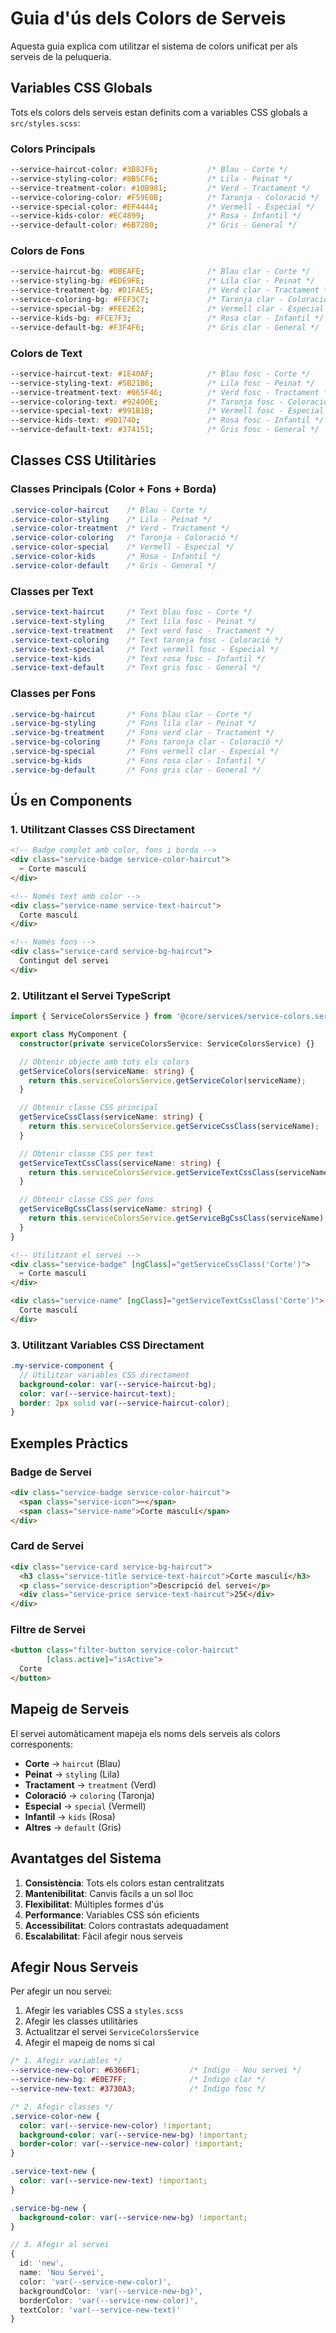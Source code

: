 # Guia d'ús dels Colors de Serveis

Aquesta guia explica com utilitzar el sistema de colors unificat per als serveis de la peluqueria.

## Variables CSS Globals

Tots els colors dels serveis estan definits com a variables CSS globals a `src/styles.scss`:

### Colors Principals
```css
--service-haircut-color: #3B82F6;           /* Blau - Corte */
--service-styling-color: #8B5CF6;           /* Lila - Peinat */
--service-treatment-color: #10B981;         /* Verd - Tractament */
--service-coloring-color: #F59E0B;          /* Taronja - Coloració */
--service-special-color: #EF4444;           /* Vermell - Especial */
--service-kids-color: #EC4899;              /* Rosa - Infantil */
--service-default-color: #6B7280;           /* Gris - General */
```

### Colors de Fons
```css
--service-haircut-bg: #DBEAFE;              /* Blau clar - Corte */
--service-styling-bg: #EDE9FE;              /* Lila clar - Peinat */
--service-treatment-bg: #D1FAE5;            /* Verd clar - Tractament */
--service-coloring-bg: #FEF3C7;             /* Taronja clar - Coloració */
--service-special-bg: #FEE2E2;              /* Vermell clar - Especial */
--service-kids-bg: #FCE7F3;                 /* Rosa clar - Infantil */
--service-default-bg: #F3F4F6;              /* Gris clar - General */
```

### Colors de Text
```css
--service-haircut-text: #1E40AF;            /* Blau fosc - Corte */
--service-styling-text: #5B21B6;            /* Lila fosc - Peinat */
--service-treatment-text: #065F46;          /* Verd fosc - Tractament */
--service-coloring-text: #92400E;           /* Taronja fosc - Coloració */
--service-special-text: #991B1B;            /* Vermell fosc - Especial */
--service-kids-text: #9D174D;               /* Rosa fosc - Infantil */
--service-default-text: #374151;            /* Gris fosc - General */
```

## Classes CSS Utilitàries

### Classes Principals (Color + Fons + Borda)
```css
.service-color-haircut    /* Blau - Corte */
.service-color-styling    /* Lila - Peinat */
.service-color-treatment  /* Verd - Tractament */
.service-color-coloring   /* Taronja - Coloració */
.service-color-special    /* Vermell - Especial */
.service-color-kids       /* Rosa - Infantil */
.service-color-default    /* Gris - General */
```

### Classes per Text
```css
.service-text-haircut     /* Text blau fosc - Corte */
.service-text-styling     /* Text lila fosc - Peinat */
.service-text-treatment   /* Text verd fosc - Tractament */
.service-text-coloring    /* Text taronja fosc - Coloració */
.service-text-special     /* Text vermell fosc - Especial */
.service-text-kids        /* Text rosa fosc - Infantil */
.service-text-default     /* Text gris fosc - General */
```

### Classes per Fons
```css
.service-bg-haircut       /* Fons blau clar - Corte */
.service-bg-styling       /* Fons lila clar - Peinat */
.service-bg-treatment     /* Fons verd clar - Tractament */
.service-bg-coloring      /* Fons taronja clar - Coloració */
.service-bg-special       /* Fons vermell clar - Especial */
.service-bg-kids          /* Fons rosa clar - Infantil */
.service-bg-default       /* Fons gris clar - General */
```

## Ús en Components

### 1. Utilitzant Classes CSS Directament

```html
<!-- Badge complet amb color, fons i borda -->
<div class="service-badge service-color-haircut">
  ✂️ Corte masculí
</div>

<!-- Només text amb color -->
<div class="service-name service-text-haircut">
  Corte masculí
</div>

<!-- Només fons -->
<div class="service-card service-bg-haircut">
  Contingut del servei
</div>
```

### 2. Utilitzant el Servei TypeScript

```typescript
import { ServiceColorsService } from '@core/services/service-colors.service';

export class MyComponent {
  constructor(private serviceColorsService: ServiceColorsService) {}

  // Obtenir objecte amb tots els colors
  getServiceColors(serviceName: string) {
    return this.serviceColorsService.getServiceColor(serviceName);
  }

  // Obtenir classe CSS principal
  getServiceCssClass(serviceName: string) {
    return this.serviceColorsService.getServiceCssClass(serviceName);
  }

  // Obtenir classe CSS per text
  getServiceTextCssClass(serviceName: string) {
    return this.serviceColorsService.getServiceTextCssClass(serviceName);
  }

  // Obtenir classe CSS per fons
  getServiceBgCssClass(serviceName: string) {
    return this.serviceColorsService.getServiceBgCssClass(serviceName);
  }
}
```

```html
<!-- Utilitzant el servei -->
<div class="service-badge" [ngClass]="getServiceCssClass('Corte')">
  ✂️ Corte masculí
</div>

<div class="service-name" [ngClass]="getServiceTextCssClass('Corte')">
  Corte masculí
</div>
```

### 3. Utilitzant Variables CSS Directament

```scss
.my-service-component {
  // Utilitzar variables CSS directament
  background-color: var(--service-haircut-bg);
  color: var(--service-haircut-text);
  border: 2px solid var(--service-haircut-color);
}
```

## Exemples Pràctics

### Badge de Servei
```html
<div class="service-badge service-color-haircut">
  <span class="service-icon">✂️</span>
  <span class="service-name">Corte masculí</span>
</div>
```

### Card de Servei
```html
<div class="service-card service-bg-haircut">
  <h3 class="service-title service-text-haircut">Corte masculí</h3>
  <p class="service-description">Descripció del servei</p>
  <div class="service-price service-text-haircut">25€</div>
</div>
```

### Filtre de Servei
```html
<button class="filter-button service-color-haircut" 
        [class.active]="isActive">
  Corte
</button>
```

## Mapeig de Serveis

El servei automàticament mapeja els noms dels serveis als colors corresponents:

- **Corte** → `haircut` (Blau)
- **Peinat** → `styling` (Lila)
- **Tractament** → `treatment` (Verd)
- **Coloració** → `coloring` (Taronja)
- **Especial** → `special` (Vermell)
- **Infantil** → `kids` (Rosa)
- **Altres** → `default` (Gris)

## Avantatges del Sistema

1. **Consistència**: Tots els colors estan centralitzats
2. **Mantenibilitat**: Canvis fàcils a un sol lloc
3. **Flexibilitat**: Múltiples formes d'ús
4. **Performance**: Variables CSS són eficients
5. **Accessibilitat**: Colors contrastats adequadament
6. **Escalabilitat**: Fàcil afegir nous serveis

## Afegir Nous Serveis

Per afegir un nou servei:

1. Afegir les variables CSS a `styles.scss`
2. Afegir les classes utilitàries
3. Actualitzar el servei `ServiceColorsService`
4. Afegir el mapeig de noms si cal

```scss
/* 1. Afegir variables */
--service-new-color: #6366F1;           /* Indigo - Nou servei */
--service-new-bg: #E0E7FF;              /* Indigo clar */
--service-new-text: #3730A3;            /* Indigo fosc */

/* 2. Afegir classes */
.service-color-new {
  color: var(--service-new-color) !important;
  background-color: var(--service-new-bg) !important;
  border-color: var(--service-new-color) !important;
}

.service-text-new {
  color: var(--service-new-text) !important;
}

.service-bg-new {
  background-color: var(--service-new-bg) !important;
}
```

```typescript
// 3. Afegir al servei
{
  id: 'new',
  name: 'Nou Servei',
  color: 'var(--service-new-color)',
  backgroundColor: 'var(--service-new-bg)',
  borderColor: 'var(--service-new-color)',
  textColor: 'var(--service-new-text)'
}
``` 

